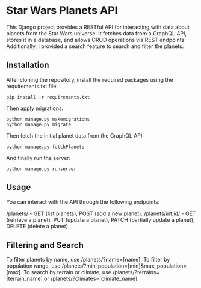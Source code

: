 # Star Wars Planets API

This Django project provides a RESTful API for interacting with data about planets from the Star Wars universe. It fetches data from a GraphQL API, stores it in a database, and allows CRUD operations via REST endpoints. Additionally, I provided a search feature to search and filter the planets.

## Installation

After cloning the repository, install the required packages using the requirements.txt file:

```
pip install -r requirements.txt
```

Then apply migrations:

```
python manage.py makemigrations
python manage.py migrate
```

Then fetch the initial planet data from the GraphQL API:

```
python manage.py fetchPlanets
```

And finally run the server:

```
python manage.py runserver
```

## Usage

You can interact with the API through the following endpoints:

/planets/ - GET (list planets), POST (add a new planet).
/planets/<int:id>/ - GET (retrieve a planet), PUT (update a planet), PATCH (partially update a planet), DELETE (delete a planet).

## Filtering and Search

To filter planets by name, use /planets/?name=[name].
To filter by population range, use /planets/?min_population=[min]&max_population=[max].
To search by terrain or climate, use /planets/?terrains=[terrain_name] or /planets/?climates=[climate_name].
